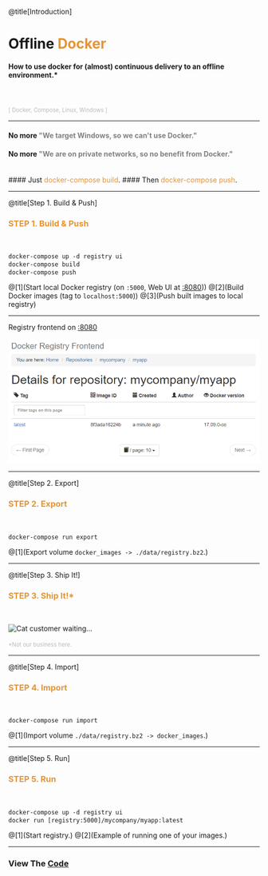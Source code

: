 @title[Introduction]
# Offline <span style="color: #e49436">Docker</span>

#### How to use docker for (almost) continuous delivery to an offline environment.*
<br>
<br>
<span style="color: #bbb; font-size: 80%">[ Docker, Compose, Linux, Windows ]</span>

---

#### No more <span style="color: gray">"We target Windows, so we can't use Docker."</span>
#### No more <span style="color: gray">"We are on private networks, so no benefit from Docker."</span>
<br>
#### Just <span style="color: #e49436">docker-compose build</span>.
#### Then <span style="color: #e49436">docker-compose push</span>.

---

@title[Step 1. Build & Push]

### <span style="color: #e49436">STEP 1. Build & Push</span>
<br>

```shell
docker-compose up -d registry ui
docker-compose build
docker-compose push
```

@[1](Start local Docker registry (on `:5000`, Web UI at [:8080](http://localhost:8080)))
@[2](Build Docker images (tag to `localhost:5000`))
@[3](Push built images to local registry)

---

Registry frontend on [:8080](http://localhost:8080)

![See docker images](images/ui-02-pushed.png)

---
@title[Step 2. Export]

### <span style="color: #e49436">STEP 2. Export</span>
<br>

```shell
docker-compose run export
```

@[1](Export volume `docker_images -> ./data/registry.bz2`.)

---
@title[Step 3. Ship It!]

### <span style="color: #e49436">STEP 3. Ship It!*</span>
<br>

![Cat customer waiting...](https://media.giphy.com/media/dw2jpsey5a5I4/giphy.gif)

<span style="color: #bbb; font-size: 80%">*Not our business here.</span>

---
@title[Step 4. Import]

### <span style="color: #e49436">STEP 4. Import</span>
<br>

```shell
docker-compose run import
```

@[1](Import volume `./data/registry.bz2 -> docker_images`.)

---
@title[Step 5. Run]

### <span style="color: #e49436">STEP 5. Run</span>
<br>

```shell
docker-compose up -d registry ui
docker run [registry:5000]/mycompany/myapp:latest
```

@[1](Start registry.)
@[2](Example of running one of your images.)

---

### View The <a target="_blank" href="https://github.com/awesome-inc/docker-deploy-offline">Code</a>

